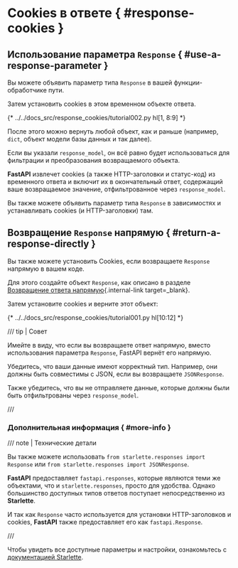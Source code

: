 # Cookies в ответе { #response-cookies }

## Использование параметра `Response` { #use-a-response-parameter }

Вы можете объявить параметр типа `Response` в вашей функции-обработчике пути.

Затем установить cookies в этом временном объекте ответа.

{* ../../docs_src/response_cookies/tutorial002.py hl[1, 8:9] *}

После этого можно вернуть любой объект, как и раньше (например, `dict`, объект модели базы данных и так далее).

Если вы указали `response_model`, он всё равно будет использоваться для фильтрации и преобразования возвращаемого объекта.

**FastAPI** извлечет cookies (а также HTTP-заголовки и статус-код) из временного ответа и включит их в окончательный ответ, содержащий ваше возвращаемое значение, отфильтрованное через `response_model`.

Вы также можете объявить параметр типа `Response` в зависимостях и устанавливать cookies (и HTTP-заголовки) там.

## Возвращение `Response` напрямую { #return-a-response-directly }

Вы также можете установить Cookies, если возвращаете `Response` напрямую в вашем коде.

Для этого создайте объект `Response`, как описано в разделе [Возвращение ответа напрямую](response-directly.md){.internal-link target=_blank}.

Затем установите cookies и верните этот объект:

{* ../../docs_src/response_cookies/tutorial001.py hl[10:12] *}

/// tip | Совет

Имейте в виду, что если вы возвращаете ответ напрямую, вместо использования параметра `Response`, FastAPI вернёт его напрямую.

Убедитесь, что ваши данные имеют корректный тип. Например, они должны быть совместимы с JSON, если вы возвращаете `JSONResponse`.

Также убедитесь, что вы не отправляете данные, которые должны были быть отфильтрованы через `response_model`.

///

### Дополнительная информация { #more-info }

/// note | Технические детали

Вы также можете использовать `from starlette.responses import Response` или `from starlette.responses import JSONResponse`.

**FastAPI** предоставляет `fastapi.responses`, которые являются теми же объектами, что и `starlette.responses`, просто для удобства. Однако большинство доступных типов ответов поступает непосредственно из **Starlette**.

И так как `Response` часто используется для установки HTTP-заголовков и cookies, **FastAPI** также предоставляет его как `fastapi.Response`.

///

Чтобы увидеть все доступные параметры и настройки, ознакомьтесь с <a href="https://www.starlette.io/responses/#set-cookie" class="external-link" target="_blank">документацией Starlette</a>.
